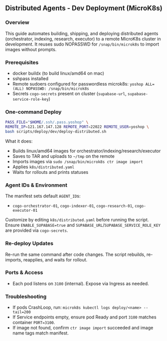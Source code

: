 ## Distributed Agents - Dev Deployment (MicroK8s)

### Overview
This guide automates building, shipping, and deploying distributed agents (orchestrator, indexing, research, executor) to a remote MicroK8s cluster in development. It reuses sudo NOPASSWD for `/snap/bin/microk8s` to import images without prompts.

### Prerequisites
- docker buildx (to build linux/amd64 on mac)
- sshpass installed
- Remote sudoers configured for passwordless microk8s: `yoshop ALL=(ALL) NOPASSWD: /snap/bin/microk8s`
- Secrets `cogo-secrets` present on cluster (`supabase-url`, `supabase-service-role-key`)

### One-command Deploy
```bash
PASS_FILE="$HOME/.ssh/.pass.yoshop" \
REMOTE_IP=121.167.147.128 REMOTE_PORT=22022 REMOTE_USER=yoshop \
bash scripts/deploy/dev/deploy-distributed.sh
```

What it does:
- Builds linux/amd64 images for orchestrator/indexing/research/executor
- Saves to TAR and uploads to `~/tmp` on the remote
- Imports images via `sudo /snap/bin/microk8s ctr image import`
- Applies `k8s/distributed.yaml`
- Waits for rollouts and prints statuses

### Agent IDs & Environment
The manifest sets default `AGENT_ID`s:
- `cogo-orchestrator-01`, `cogo-indexer-01`, `cogo-research-01`, `cogo-executor-01`

Customize by editing `k8s/distributed.yaml` before running the script. Ensure `ENABLE_SUPABASE=true` and `SUPABASE_URL`/`SUPABASE_SERVICE_ROLE_KEY` are provided via `cogo-secrets`.

### Re-deploy Updates
Re-run the same command after code changes. The script rebuilds, re-imports, reapplies, and waits for rollout.

### Ports & Access
- Each pod listens on `3100` (internal). Expose via Ingress as needed.

### Troubleshooting
- If pods CrashLoop, run: `microk8s kubectl logs deploy/<name> --tail=200`
- If Service endpoints empty, ensure pod Ready and port `3100` matches container `PORT=3100`.
- If image not found, confirm `ctr image import` succeeded and image name tags match manifest.


